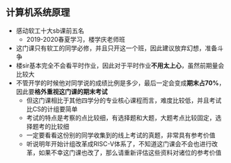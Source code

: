 ## 计算机系统原理

- 感动软工十大sb课前五名
  - 2019-2020春夏学习，楼学庆老师班
- 这门课只有软工的同学必修，并且只开这一个班，因此建议放弃幻想，准备斗争
- 楼sir基本完全不会看平时作业，因此对于平时作业**不用太上心**，虽然前期量会比较大
- 不管开学的时候他对同学说的成绩比例是多少，最后一定会变成**期末占70%**，因此要**格外重视这门课的期末考试**
  - 但这门课相比于其他四学分的专业核心课程而言，难度比较低，并且考试比CS的计组要简单
  - 考试的特点是考察的点比较细，有选择题和大题，大题考点比较固定，选择题考的比较细
  - 一定要看看这份别的同学收集到的线上考试的真题，非常具有参考价值
  - 听说明年开始计组改革成RISC-V体系了，不知道这门课会不会也进行改革，如果不幸这门课也改了，那么请重新评估这些资料对诸位的参考价值